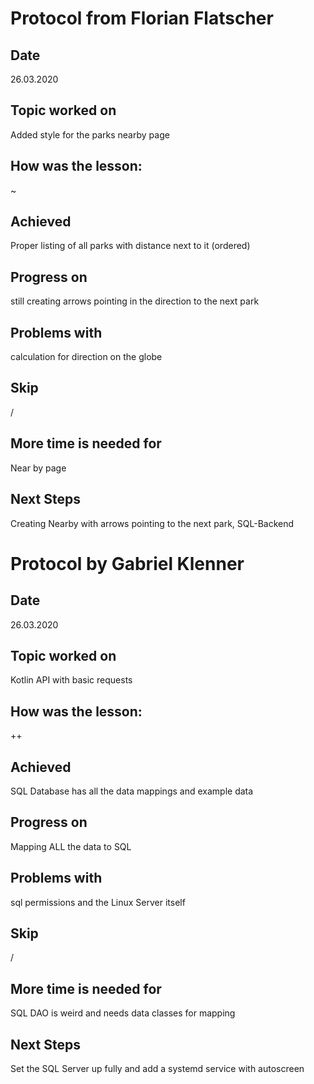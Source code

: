 # Protocol from Florian Flatscher

## Date

26.03.2020

## Topic worked on

Added style for the parks nearby page

## How was the lesson:

~

## Achieved

Proper listing of all parks with distance next to it (ordered)

## Progress on

still creating arrows pointing in the direction to the next park

## Problems with

calculation for direction on the globe

## Skip

/

## More time is needed for

Near by page

## Next Steps

Creating Nearby with arrows pointing to the next park, SQL-Backend

# Protocol by Gabriel Klenner

## Date

26.03.2020

## Topic worked on

Kotlin API with basic requests

## How was the lesson:

++

## Achieved

SQL Database has all the data mappings and example data

## Progress on

Mapping ALL the data to SQL

## Problems with

sql permissions and the Linux Server itself

## Skip

/

## More time is needed for

SQL DAO is weird and needs data classes for mapping

## Next Steps

Set the SQL Server up fully and add a systemd service with autoscreen
